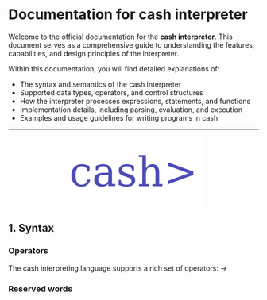 # Documentation for cash interpreter
Welcome to the official documentation for the **cash interpreter**. This document serves as a comprehensive guide to understanding the features, capabilities, and design principles of the interpreter. 

Within this documentation, you will find detailed explanations of:

- The syntax and semantics of the cash interpreter
- Supported data types, operators, and control structures
- How the interpreter processes expressions, statements, and functions
- Implementation details, including parsing, evaluation, and execution
- Examples and usage guidelines for writing programs in cash

---
<p align="center">
  <img src="/misc/Logo.svg" />
</p>

## 1. Syntax

### Operators

The cash interpreting language supports a rich set of operators:
&rarr;

### Reserved words